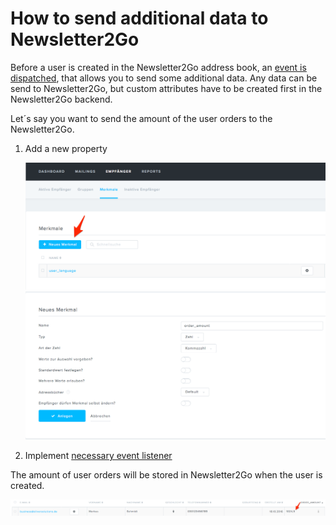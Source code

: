 # How to send additional data to Newsletter2Go

Before a user is created in the Newsletter2Go address book, an [event is dispatched](../newsletter2go_api/newsletter2go_service.md), that allows you to send some additional data. Any data can be send to Newsletter2Go, but custom attributes have to be created first in the Newsletter2Go backend.

Let´s say you want to send the amount of the user orders to the Newsletter2Go.

1.  Add a new property

    ![](../../../img/newsletter2go_cookbook_1.png)
    ![](../../../img/newsletter2go_cookbook_2.png)
    
2.  Implement [necessary event listener](../../newsletter_cookbook/how_to_send_additional_data_to_the_newsletter_provider.md)

The amount of user orders will be stored in Newsletter2Go when the user is created.

![](../../../img/newsletter2go_cookbook_3.png)
